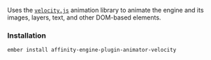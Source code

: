 Uses the [`velocity.js`](http://velocityjs.org/) animation library to animate the engine and its images, layers, text, and other DOM-based elements.

### Installation

`ember install affinity-engine-plugin-animator-velocity`
